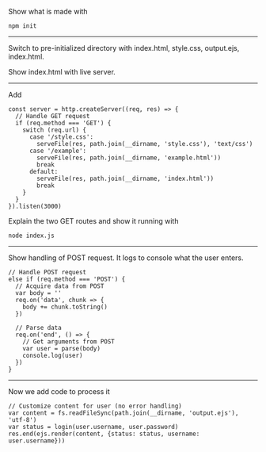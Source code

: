 Show what is made with
```
npm init
```

---------------------------------------

Switch to pre-initialized directory with index.html, style.css, output.ejs, index.html.

Show index.html with live server.

---------------------------------------

Add
```
const server = http.createServer((req, res) => {
  // Handle GET request
  if (req.method === 'GET') {
    switch (req.url) {
      case '/style.css':
        serveFile(res, path.join(__dirname, 'style.css'), 'text/css')
      case '/example':
        serveFile(res, path.join(__dirname, 'example.html'))
        break
      default:
        serveFile(res, path.join(__dirname, 'index.html'))
        break
    }
  }
}).listen(3000)
```

Explain the two GET routes and show it running with
```
node index.js
```

---------------------------------------
Show handling of POST request. It logs to console what the user enters.

```
// Handle POST request
else if (req.method === 'POST') {
  // Acquire data from POST
  var body = ''
  req.on('data', chunk => {
    body += chunk.toString()
  })

  // Parse data
  req.on('end', () => {
    // Get arguments from POST
    var user = parse(body)
    console.log(user)
  })
}
```

---------------------------------------
Now we add code to process it

```
// Customize content for user (no error handling)
var content = fs.readFileSync(path.join(__dirname, 'output.ejs'), 'utf-8')
var status = login(user.username, user.password)
res.end(ejs.render(content, {status: status, username: user.username}))
```

